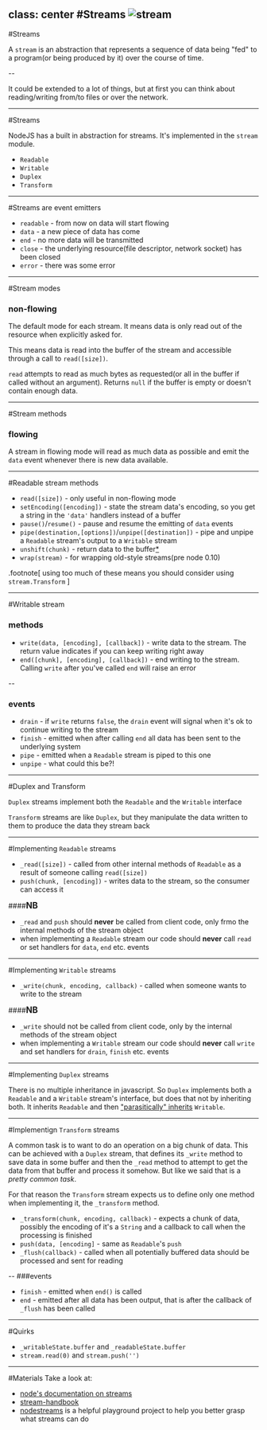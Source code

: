 class: center
#Streams
![stream](src/img/stream.jpg)
---
#Streams

A `stream` is an abstraction that represents a sequence of data being "fed" to a program(or being produced by it) over the course of time.

--

It could be extended to a lot of things, but at first you can think about reading/writing from/to files or over the network.

---
#Streams

NodeJS has a built in abstraction for streams. It's implemented in the `stream` module.

* `Readable`
* `Writable`
* `Duplex`
* `Transform`

---
#Streams are event emitters

* `readable` - from now on data will start flowing
* `data` - a new piece of data has come
* `end` - no more data will be transmitted
* `close` - the underlying resource(file descriptor, network socket) has been closed
* `error` - there was some error

---
#Stream modes

### non-flowing
The default mode for each stream. It means data is only read out of the resource when explicitly asked for.

This means data is read into the buffer of the stream and accessible through a call to `read([size])`.

`read` attempts to read as much bytes as requested(or all in the buffer if called without an argument). Returns `null` if the buffer is empty or doesn't contain enough data.

---
#Stream methods
### flowing

A stream in flowing mode will read as much data as possible and emit the `data` event whenever there is new data available.

---
#Readable stream methods

* `read([size])` - only useful in non-flowing mode
* `setEncoding([encoding])` - state the stream data's encoding, so you get a string in the `'data'` handlers instead of a buffer
* `pause()`/`resume()` - pause and resume the emitting of `data` events
* `pipe(destination,[options])`/`unpipe([destination])` - pipe and unpipe a `Readable` stream's output to a `Writable` stream
* `unshift(chunk)` - return data to the buffer[*](#transform-footnote)
* `wrap(stream)` - for wrapping old-style streams(pre node 0.10)

.footnote[
<a id="transform-footnote">using too much of these means you should consider using `stream.Transform`</a>
]

---
#Writable stream

### methods
* `write(data, [encoding], [callback])` - write data to the stream. The return value indicates if you can keep writing right away
* `end([chunk], [encoding], [callback])` - end writing to the stream. Calling `write` after you've called `end` will raise an error

--

### events
* `drain` - if `write` returns `false`, the `drain` event will signal when it's ok to continue writing to the stream
* `finish` - emitted when after calling `end` all data has been sent to the underlying system
* `pipe` - emitted when a `Readable` stream is piped to this one
* `unpipe` - what could this be?!

---
#Duplex and Transform

`Duplex` streams implement both the `Readable` and the `Writable` interface

`Transform` streams are like `Duplex`, but they manipulate the data written to them to produce the data they stream back

---
#Implementing `Readable` streams

* `_read([size])` - called from other internal methods of `Readable` as a result of someone calling `read([size])`
* `push(chunk, [encoding])` - writes data to the stream, so the consumer can access it

####<big>**NB**</big>
* `_read` and `push` should **never** be called from client code, only frmo the internal methods of the stream object
* when implementing a `Readable` stream our code should **never** call `read` or set handlers for `data`, `end` etc. events

---
#Implementing `Writable` streams

* `_write(chunk, encoding, callback)` - called when someone wants to write to the stream

####<big>**NB**</big>
* `_write` should not be called from client code, only by the internal methods of the stream object
* when implementing a `Writable` stream our code should **never** call `write` and set handlers for `drain`, `finish` etc. events

---
#Implementing `Duplex` streams

There is no multiple inheritance in javascript. So `Duplex` implements both a `Readable` and a `Writable` stream's interface, but does that not by inheriting both. It inherits `Readable` and then ["parasitically" inherits]() `Writable`.

---
#Implementign `Transform` streams

A common task is to want to do an operation on a big chunk of data. This can be achieved with a `Duplex` stream, that defines its `_write` method to save data in some buffer and then the `_read` method to attempt to get the data from that buffer and process it somehow. But like we said that is a *pretty common task*.

For that reason the `Transform` stream expects us to define only one method when implementing it, the `_transform` method.

* `_transform(chunk, encoding, callback)` - expects a chunk of data, possibly the encoding of it's a `String` and a callback to call when the processing is finished
* `push(data, [encoding]` - same as `Readable`'s `push`
* `_flush(callback)` - called when all potentially buffered data should be processed and sent for reading

--
###events
* `finish` - emitted when `end()` is called
* `end` - emitted after all data has been output, that is after the callback of `_flush` has been called

---
#Quirks

* `_writableState.buffer` and `_readableState.buffer`
* `stream.read(0)` and `stream.push('')`

---
#Materials
Take a look at:
* [node's documentation on streams](http://nodejs.org/api/stream.html)
* [stream-handbook](https://github.com/substack/stream-handbook)
* [nodestreams](http://nodestreams.com/) is a helpful playground project to help you better grasp what streams can do